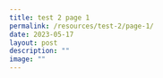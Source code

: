 ```yaml
---
title: test 2 page 1
permalink: /resources/test-2/page-1/
date: 2023-05-17
layout: post
description: ""
image: ""
---
```

